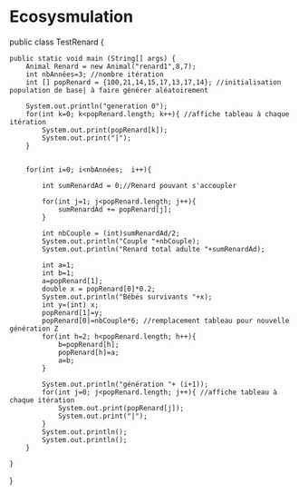 # Ecosysmulation
public class TestRenard {
	
	public static void main (String[] args) {
		Animal Renard = new Animal("renard1",8,7);
        int nbAnnées=3; //nombre itération
        int [] popRenard = {100,21,14,15,17,13,17,14}; //initialisation population de base| à faire générer aléatoirement 
       
        System.out.println("generation 0");
        for(int k=0; k<popRenard.length; k++){ //affiche tableau à chaque itération
            System.out.print(popRenard[k]);
            System.out.print("|");
        } 
        
       
        for(int i=0; i<nbAnnées;  i++){
            
            int sumRenardAd = 0;//Renard pouvant s'accoupler
            
            for(int j=1; j<popRenard.length; j++){
                sumRenardAd += popRenard[j];
            }
            
            int nbCouple = (int)sumRenardAd/2;
            System.out.println("Couple "+nbCouple);
            System.out.println("Renard total adulte "+sumRenardAd);
            
            int a=1;
            int b=1;
            a=popRenard[1];
            double x = popRenard[0]*0.2;
            System.out.println("Bébés survivants "+x);
            int y=(int) x;
            popRenard[1]=y;
            popRenard[0]=nbCouple*6; //remplacement tableau pour nouvelle génération Z
            for(int h=2; h<popRenard.length; h++){
                b=popRenard[h];
                popRenard[h]=a;
                a=b;
            }
            
            System.out.println("génération "+ (i+1));
            for(int j=0; j<popRenard.length; j++){ //affiche tableau à chaque itération
                System.out.print(popRenard[j]);
                System.out.print("|");
            } 
            System.out.println();
            System.out.println();
        }
        
	}
}

